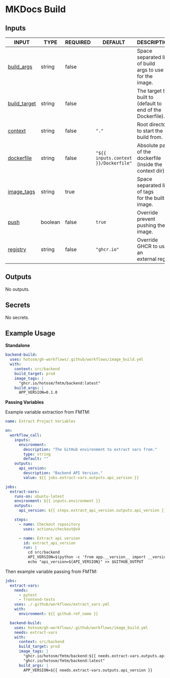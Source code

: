 # MKDocs Build

## Inputs

<!-- AUTO-DOC-INPUT:START - Do not remove or modify this section -->

| INPUT                                                                | TYPE    | REQUIRED | DEFAULT                              | DESCRIPTION                                                      |
| -------------------------------------------------------------------- | ------- | -------- | ------------------------------------ | ---------------------------------------------------------------- |
| <a name="input_build_args"></a>[build_args](#input_build_args)       | string  | false    |                                      | Space separated list of build <br>args to use for the <br>image. |
| <a name="input_build_target"></a>[build_target](#input_build_target) | string  | false    |                                      | The target to built to <br>(default to end of the Dockerfile).   |
| <a name="input_context"></a>[context](#input_context)                | string  | false    | `"."`                                | Root directory to start the <br>build from.                      |
| <a name="input_dockerfile"></a>[dockerfile](#input_dockerfile)       | string  | false    | `"${{ inputs.context }}/Dockerfile"` | Absolute path of the dockerfile <br>(inside the context dir).    |
| <a name="input_image_tags"></a>[image_tags](#input_image_tags)       | string  | true     |                                      | Space separated list of tags <br>for the built image.            |
| <a name="input_push"></a>[push](#input_push)                         | boolean | false    | `true`                               | Override prevent pushing the image.                              |
| <a name="input_registry"></a>[registry](#input_registry)             | string  | false    | `"ghcr.io"`                          | Override GHCR to use an <br>external reg.                        |

<!-- AUTO-DOC-INPUT:END -->

## Outputs

<!-- AUTO-DOC-OUTPUT:START - Do not remove or modify this section -->

No outputs.

<!-- AUTO-DOC-OUTPUT:END -->

## Secrets

<!-- AUTO-DOC-SECRETS:START - Do not remove or modify this section -->

No secrets.

<!-- AUTO-DOC-SECRETS:END -->

## Example Usage

**Standalone**

```yaml
backend-build:
  uses: hotosm/gh-workflows/.github/workflows/image_build.yml
  with:
    context: src/backend
    build_target: prod
    image_tags: |
      "ghcr.io/hotosm/fmtm/backend:latest"
    build_args: |
      APP_VERSION=0.1.0
```

**Passing Variables**

Example variable extraction from FMTM:

```yaml
name: Extract Project Variables

on:
  workflow_call:
    inputs:
      environment:
        description: "The GitHub environment to extract vars from."
        type: string
        default: ""
    outputs:
      api_version:
        description: "Backend API Version."
        value: ${{ jobs.extract-vars.outputs.api_version }}

jobs:
  extract-vars:
    runs-on: ubuntu-latest
    environment: ${{ inputs.environment }}
    outputs:
      api_version: ${{ steps.extract_api_version.outputs.api_version }}

    steps:
      - name: Checkout repository
        uses: actions/checkout@v4

      - name: Extract api version
        id: extract_api_version
        run: |
          cd src/backend
          API_VERSION=$(python -c 'from app.__version__ import __version__; print(__version__)')
          echo "api_version=${API_VERSION}" >> $GITHUB_OUTPUT
```

Then example variable passing from FMTM:

```yaml
jobs:
  extract-vars:
    needs:
      - pytest
      - frontend-tests
    uses: ./.github/workflows/extract_vars.yml
    with:
      environment: ${{ github.ref_name }}

  backend-build:
    uses: hotosm/gh-workflows/.github/workflows/image_build.yml
    needs: extract-vars
    with:
      context: src/backend
      build_target: prod
      image_tags: |
        "ghcr.io/hotosm/fmtm/backend:${{ needs.extract-vars.outputs.api_version }}-${{ github.ref_name }}"
        "ghcr.io/hotosm/fmtm/backend:latest"
      build_args: |
        APP_VERSION=${{ needs.extract-vars.outputs.api_version }}
```
